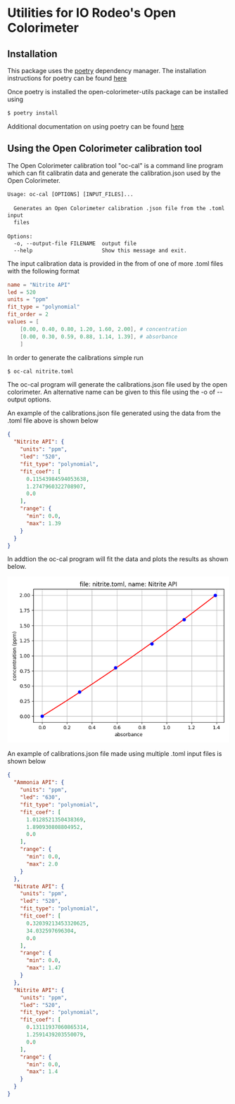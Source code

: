 # Utilities for IO Rodeo's Open Colorimeter 

## Installation 

This package uses the [poetry](https://python-poetry.org/) dependency manager.
The installation instructions for poetry can be found
[here](https://python-poetry.org/docs/#installation)

Once poetry is installed the open-colorimeter-utils package can be installed using

```bash
$ poetry install
```

Additional documentation on using poetry can be found
[here](https://python-poetry.org/docs/)


## Using the Open Colorimeter calibration tool

The Open Colorimeter calibration tool "oc-cal" is a command line program which can fit
calibratin data and generate the calibration.json used by the Open Colorimeter.

```console
Usage: oc-cal [OPTIONS] [INPUT_FILES]...

  Generates an Open Colorimeter calibration .json file from the .toml input
  files

Options:
  -o, --output-file FILENAME  output file
  --help                      Show this message and exit.
```

The input calibration data is provided in the from of one of more .toml files
with the following format

```toml
name = "Nitrite API"
led = 520 
units = "ppm" 
fit_type = "polynomial"
fit_order = 2
values = [ 
    [0.00, 0.40, 0.80, 1.20, 1.60, 2.00], # concentration
    [0.00, 0.30, 0.59, 0.88, 1.14, 1.39], # absorbance
    ]
```

In order to generate the calibrations simple run

```bash
$ oc-cal nitrite.toml
```
The oc-cal program will generate the calibrations.json file used by the open
colorimeter. An alternative name can be given to this file using the -o of
--output options.  

An example of the calibrations.json file generated using the data from the .toml
file above is shown below

```json
{
  "Nitrite API": {
    "units": "ppm",
    "led": "520",
    "fit_type": "polynomial",
    "fit_coef": [
      0.11543984594053638,
      1.2747960322708907,
      0.0
    ],
    "range": {
      "min": 0.0,
      "max": 1.39
    }
  }
}
```

In addtion the oc-cal program will fit the data and plots the results as shown below.

![example plot](images/nitrite_calibration_example.png)


An example of calibrations.json file made using multiple .toml input files is shown below
```json
{
  "Ammonia API": {
    "units": "ppm",
    "led": "630",
    "fit_type": "polynomial",
    "fit_coef": [
      1.0128521350438369,
      1.890930808804952,
      0.0
    ],
    "range": {
      "min": 0.0,
      "max": 2.0
    }
  },
  "Nitrate API": {
    "units": "ppm",
    "led": "520",
    "fit_type": "polynomial",
    "fit_coef": [
      0.32039213453320625,
      34.032597696304,
      0.0
    ],
    "range": {
      "min": 0.0,
      "max": 1.47
    }
  },
  "Nitrite API": {
    "units": "ppm",
    "led": "520",
    "fit_type": "polynomial",
    "fit_coef": [
      0.13111937060865314,
      1.2591439203550079,
      0.0
    ],
    "range": {
      "min": 0.0,
      "max": 1.4
    }
  }
}
```











